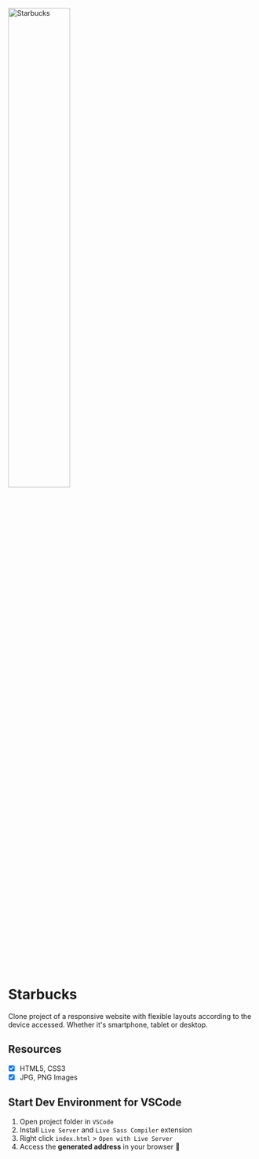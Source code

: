<p align="left">
  <img alt="Starbucks" src="https://user-images.githubusercontent.com/73675022/170380494-2af40a3b-0e41-4c3d-9009-1fa4171387af.png" width="50%">
</p>

# Starbucks

Clone project of a responsive website with flexible layouts according to the device accessed. Whether it's smartphone, tablet or desktop.

## Resources

- [x] HTML5, CSS3
- [x] JPG, PNG Images

## Start Dev Environment for VSCode

1. Open project folder in `VSCode`
2. Install `Live Server` and `Live Sass Compiler` extension
3. Right click `index.html` > `Open with Live Server`
4. Access the **generated address** in your browser 🚀

